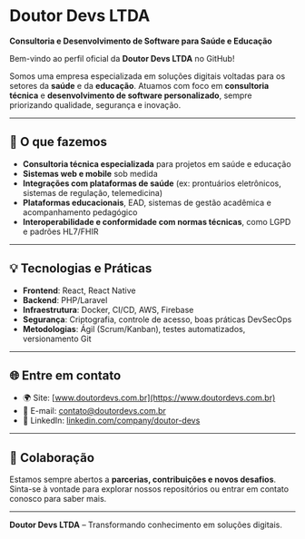 # Doutor Devs LTDA

**Consultoria e Desenvolvimento de Software para Saúde e Educação**

Bem-vindo ao perfil oficial da **Doutor Devs LTDA** no GitHub!

Somos uma empresa especializada em soluções digitais voltadas para os setores da **saúde** e da **educação**. Atuamos com foco em **consultoria técnica** e **desenvolvimento de software personalizado**, sempre priorizando qualidade, segurança e inovação.

---

## 🚀 O que fazemos

- **Consultoria técnica especializada** para projetos em saúde e educação
- **Sistemas web e mobile** sob medida
- **Integrações com plataformas de saúde** (ex: prontuários eletrônicos, sistemas de regulação, telemedicina)
- **Plataformas educacionais**, EAD, sistemas de gestão acadêmica e acompanhamento pedagógico
- **Interoperabilidade e conformidade com normas técnicas**, como LGPD e padrões HL7/FHIR

---

## 💡 Tecnologias e Práticas

- **Frontend**: React, React Native
- **Backend**: PHP/Laravel
- **Infraestrutura**: Docker, CI/CD, AWS, Firebase
- **Segurança**: Criptografia, controle de acesso, boas práticas DevSecOps
- **Metodologias**: Ágil (Scrum/Kanban), testes automatizados, versionamento Git

---

## 🌐 Entre em contato

- 🌍 Site: [www.doutordevs.com.br](https://www.doutordevs.com.br) <!-- (Se houver) -->
- 📧 E-mail: contato@doutordevs.com.br
- 📱 LinkedIn: [linkedin.com/company/doutor-devs](https://linkedin.com/company/doutor-devs) <!-- (Se houver) -->

---

## 🤝 Colaboração

Estamos sempre abertos a **parcerias, contribuições e novos desafios**. Sinta-se à vontade para explorar nossos repositórios ou entrar em contato conosco para saber mais.

---

**Doutor Devs LTDA** – Transformando conhecimento em soluções digitais.